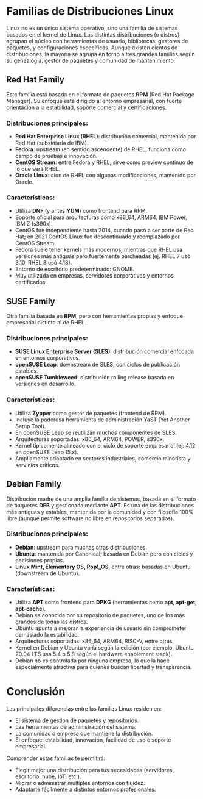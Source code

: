# Familias de Distribuciones Linux
Linux no es un único sistema operativo, sino una familia de sistemas basados en el kernel de Linux. Las distintas distribuciones (o distros) agrupan el núcleo con herramientas de usuario, bibliotecas, gestores de paquetes, y configuraciones específicas. Aunque existen cientos de distribuciones, la mayoría se agrupa en torno a tres grandes familias según su genealogía, gestor de paquetes y comunidad de mantenimiento:

## Red Hat Family
Esta familia está basada en el formato de paquetes **RPM** (Red Hat Package Manager). Su enfoque está dirigido al entorno empresarial, con fuerte orientación a la estabilidad, soporte comercial y certificaciones.

### Distribuciones principales:
- **Red Hat Enterprise Linux (RHEL)**: distribución comercial, mantenida por Red Hat (subsidiaria de IBM).
- **Fedora**: upstream (en sentido ascendente) de RHEL; funciona como campo de pruebas e innovación.
- **CentOS Stream**: entre Fedora y RHEL, sirve como preview continuo de lo que será RHEL.
- **Oracle Linux**: clon de RHEL con algunas modificaciones, mantenido por Oracle.

### Características:
- Utiliza **DNF** (y antes **YUM**) como frontend para RPM.
- Soporte oficial para arquitecturas como x86_64, ARM64, IBM Power, IBM Z (s390x).
- CentOS fue independiente hasta 2014, cuando pasó a ser parte de Red Hat; en 2021 CentOS Linux fue descontinuado y reemplazado por CentOS Stream.
- Fedora suele tener kernels más modernos, mientras que RHEL usa versiones más antiguas pero fuertemente parcheadas (ej. RHEL 7 usó 3.10, RHEL 8 usó 4.18).
- Entorno de escritorio predeterminado: GNOME.
- Muy utilizada en empresas, servidores corporativos y entornos certificados.

## SUSE Family
Otra familia basada en **RPM**, pero con herramientas propias y enfoque empresarial distinto al de RHEL.

### Distribuciones principales:
- **SUSE Linux Enterprise Server (SLES)**: distribución comercial enfocada en entornos corporativos.
- **openSUSE Leap**: downstream de SLES, con ciclos de publicación estables.
- **openSUSE Tumbleweed**: distribución rolling release basada en versiones en desarrollo.

### Características:
- Utiliza **Zypper** como gestor de paquetes (frontend de RPM).
- Incluye la poderosa herramienta de administración YaST (Yet Another Setup Tool).
- En openSUSE Leap se reutilizan muchos componentes de SLES.
- Arquitecturas soportadas: x86_64, ARM64, POWER, s390x.
- Kernel típicamente alineado con el ciclo de soporte empresarial (ej. 4.12 en openSUSE Leap 15.x).
- Ampliamente adoptado en sectores industriales, comercio minorista y servicios críticos.

## Debian Family
Distribución madre de una amplia familia de sistemas, basada en el formato de paquetes **DEB** y gestionada mediante **APT**. Es una de las distribuciones más antiguas y estables, mantenida por la comunidad y con filosofía 100% libre (aunque permite software no libre en repositorios separados).

### Distribuciones principales:
- **Debian**: upstream para muchas otras distribuciones.
- **Ubuntu**: mantenida por Canonical; basada en Debian pero con ciclos y decisiones propias.
- **Linux Mint, Elementary OS, Pop!_OS**, entre otras: basadas en Ubuntu (downstream de Ubuntu).

### Características:
- Utiliza **APT** como frontend para **DPKG** (herramientas como **apt, apt-get, apt-cache**).
- Debian es conocida por su repositorio de paquetes, uno de los más grandes de todas las distros.
- Ubuntu apunta a mejorar la experiencia de usuario sin comprometer demasiado la estabilidad.
- Arquitecturas soportadas: x86_64, ARM64, RISC-V, entre otras.
- Kernel en Debian y Ubuntu varía según la edición (por ejemplo, Ubuntu 20.04 LTS usa 5.4 o 5.8 según el hardware enablement stack).
- Debian no es controlada por ninguna empresa, lo que la hace especialmente atractiva para quienes buscan libertad y transparencia.


# Conclusión
Las principales diferencias entre las familias Linux residen en:

- El sistema de gestión de paquetes y repositorios.
- Las herramientas de administración del sistema.
- La comunidad o empresa que mantiene la distribución.
- El enfoque: estabilidad, innovación, facilidad de uso o soporte empresarial.

Comprender estas familias te permitirá:

- Elegir mejor una distribución para tus necesidades (servidores, escritorio, nube, IoT, etc.).
- Migrar o administrar múltiples entornos con fluidez.
- Adaptarte fácilmente a distintos entornos profesionales.

